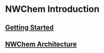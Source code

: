 # NWChem Introduction

## [Getting Started](Getting-Started.md)

## [NWChem Architecture](NWChem-Architecture.md)
